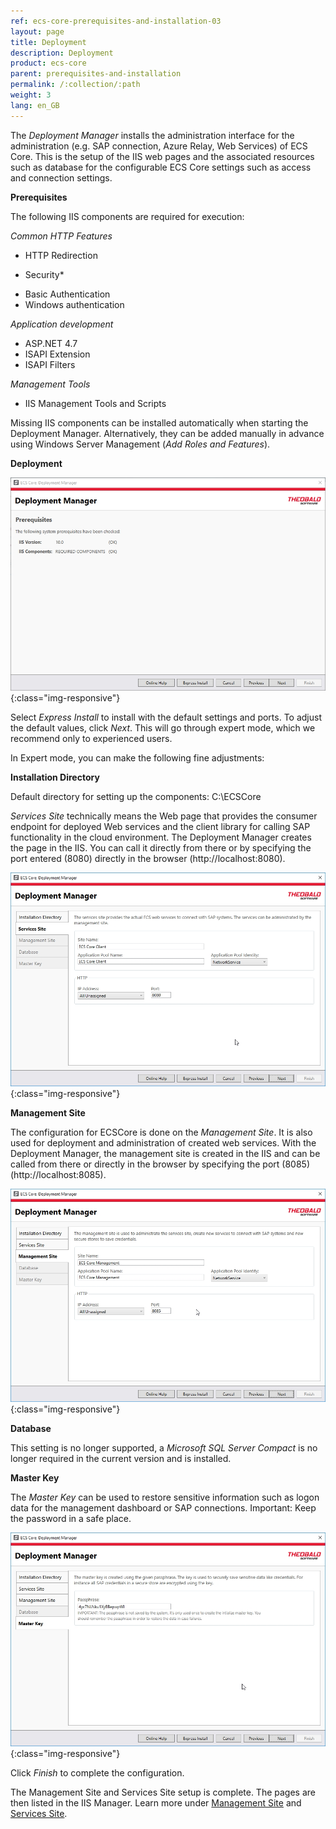 ```yaml
---
ref: ecs-core-prerequisites-and-installation-03
layout: page
title: Deployment
description: Deployment
product: ecs-core
parent: prerequisites-and-installation
permalink: /:collection/:path
weight: 3
lang: en_GB
---
```


The *Deployment Manager* installs the administration interface for the administration (e.g. SAP connection, Azure Relay, Web Services) of ECS Core. 
This is the setup of the IIS web pages and the associated resources such as database for the configurable ECS Core settings such as access and connection settings.

**Prerequisites** 

The following IIS components are required for execution:

*Common HTTP Features*
- HTTP Redirection

* Security*
- Basic Authentication
- Windows authentication

*Application development*
- ASP.NET 4.7
- ISAPI Extension
- ISAPI Filters

*Management Tools*
- IIS Management Tools and Scripts


Missing IIS components can be installed automatically when starting the Deployment Manager. Alternatively, they can be added manually in advance using Windows Server Management (*Add Roles and Features*).

**Deployment**

![ecscore-deploymentmanager-1.jpg](/img/content/ecscore-deploymentmanager-1.jpg){:class="img-responsive"}

Select *Express Install* to install with the default settings and ports. To adjust the default values, click *Next*. This will go through expert mode, which we recommend only to experienced users.  

In Expert mode, you can make the following fine adjustments:

**Installation Directory**

Default directory for setting up the components: C:\ECSCore

*Services Site* technically means the Web page that provides the consumer endpoint for deployed Web services and the client library for calling SAP functionality in the cloud environment.
The Deployment Manager creates the page in the IIS. You can call it directly from there or by specifying the port entered (8080) directly in the browser (http://localhost:8080).


![ecscore-deploymentmanager-2.jpg](/img/content/ecscore-deploymentmanager-2.jpg){:class="img-responsive"}

**Management Site**

The configuration for ECSCore is done on the *Management Site*. It is also used for deployment and administration of created web services. With the Deployment Manager, the management site is created in the IIS and can be called from there or directly in the browser by specifying the port (8085) (http://localhost:8085).

![ecscore-deploymentmanager-3.jpg](/img/content/ecscore-deploymentmanager-3.jpg){:class="img-responsive"}

**Database**

This setting is no longer supported, a *Microsoft SQL Server Compact* is no longer required in the current version and is installed. 

**Master Key**

The *Master Key* can be used to restore sensitive information such as logon data for the management dashboard or SAP connections.
Important: Keep the password in a safe place.

![ecscore-deploymentmanager-4.jpg](/img/content/ecscore-deploymentmanager-4.jpg){:class="img-responsive"}

Click *Finish* to complete the configuration.

The Management Site and Services Site setup is complete. The pages are then listed in the IIS Manager.
Learn more under [Management Site](../ecscore-administration/management_dashboard) and [Services Site](../ecscore-administration/services_site).